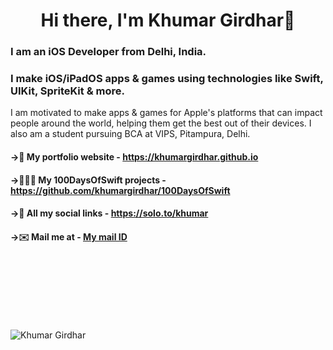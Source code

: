 <h1 align="center"> Hi there, I'm Khumar Girdhar👋 </h1>
<h3> I am an iOS Developer from Delhi, India. </h3>
<h3> I make iOS/iPadOS apps & games using technologies like Swift, UIKit, SpriteKit & more. </h3>
<p>I am motivated to make apps & games for Apple's platforms that can impact people around the world, helping them get the best out of their devices. 
I also am a student pursuing BCA at VIPS, Pitampura, Delhi.</p>

#### ->💼 My portfolio website - https://khumargirdhar.github.io
#### ->🧑🏻‍💻 My 100DaysOfSwift projects - https://github.com/khumargirdhar/100DaysOfSwift
#### ->🔗 All my social links - https://solo.to/khumar
#### ->✉️ Mail me at - [My mail ID](mailto:khumargirdhar@gmail.com)
</br>
</br>
</br>
</br>
</br>
</br>
<p align="left"><img src="https://komarev.com/ghpvc/?username=khumargirdhar" alt="Khumar Girdhar"/> </p>
